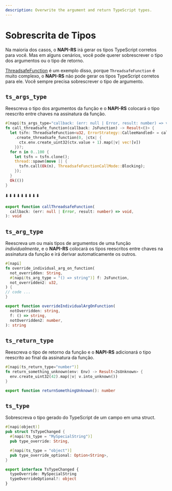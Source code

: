 ```yaml
---
description: Overwrite the argument and return TypeScript types.
---
```


# Sobrescrita de Tipos

Na maioria dos casos, o **NAPI-RS** irá gerar os tipos TypeScript corretos para você. Mas em alguns cenários, você pode querer sobrescrever o tipo dos argumentos ou o tipo de retorno.

[ThreadsafeFunction](./threadsafe-function) é um exemplo disso, porque `ThreadsafeFunction` é muito complexo,
o **NAPI-RS** não pode gerar os tipos TypeScript corretos para ele. Você sempre precisa sobrescrever o tipo de argumento.

## `ts_args_type`

Reescreva o tipo dos argumentos da função e o **NAPI-RS** colocará o tipo reescrito entre chaves na assinatura da função.

```rust {1} filename="lib.rs"
#[napi(ts_args_type="callback: (err: null | Error, result: number) => void")]
fn call_threadsafe_function(callback: JsFunction) -> Result<()> {
  let tsfn: ThreadsafeFunction<u32, ErrorStrategy::CalleeHandled> = callback
    .create_threadsafe_function(0, |ctx| {
      ctx.env.create_uint32(ctx.value + 1).map(|v| vec![v])
    })?;
  for n in 0..100 {
    let tsfn = tsfn.clone();
    thread::spawn(move || {
      tsfn.call(Ok(n), ThreadsafeFunctionCallMode::Blocking);
    });
  }
  Ok(())
}
```

⬇️ ⬇️ ⬇️ ⬇️ ⬇️ ⬇️ ⬇️ ⬇️ ⬇️

```ts filename="index.d.ts"
export function callThreadsafeFunction(
  callback: (err: null | Error, result: number) => void,
): void
```

## `ts_arg_type`

Reescreva um ou mais tipos de argumentos de uma função _individualmente_, e o **NAPI-RS** colocará os tipos reescritos entre chaves na assinatura da função e irá derivar automaticamente os outros.

```rust {1} filename="lib.rs"
#[napi]
fn override_individual_arg_on_function(
  not_overridden: String,
  #[napi(ts_arg_type = "() => string")] f: JsFunction,
  not_overridden2: u32,
) {
// code ...
}
```

```ts filename="index.d.ts"
export function overrideIndividualArgOnFunction(
  notOverridden: string,
  f: () => string,
  notOverridden2: number,
): string
```

## `ts_return_type`

Reescreva o tipo de retorno da função e o **NAPI-RS** adicionará o tipo reescrito ao final da assinatura da função.

```rust {1} filename="lib.rs"
#[napi(ts_return_type="number")]
fn return_something_unknown(env: Env) -> Result<JsUnknown> {
  env.create_uint32(42).map(|v| v.into_unknown())
}
```

```ts filename="index.d.ts"
export function returnSomethingUnknown(): number
```

## `ts_type`

Sobrescreva o tipo gerado do TypeScript de um campo em uma struct.

```rust {1} filename="lib.rs"
#[napi(object)]
pub struct TsTypeChanged {
  #[napi(ts_type = "MySpecialString")]
  pub type_override: String,

  #[napi(ts_type = "object")]
  pub type_override_optional: Option<String>,
}
```

```ts filename="index.d.ts"
export interface TsTypeChanged {
  typeOverride: MySpecialString
  typeOverrideOptional?: object
}
```
